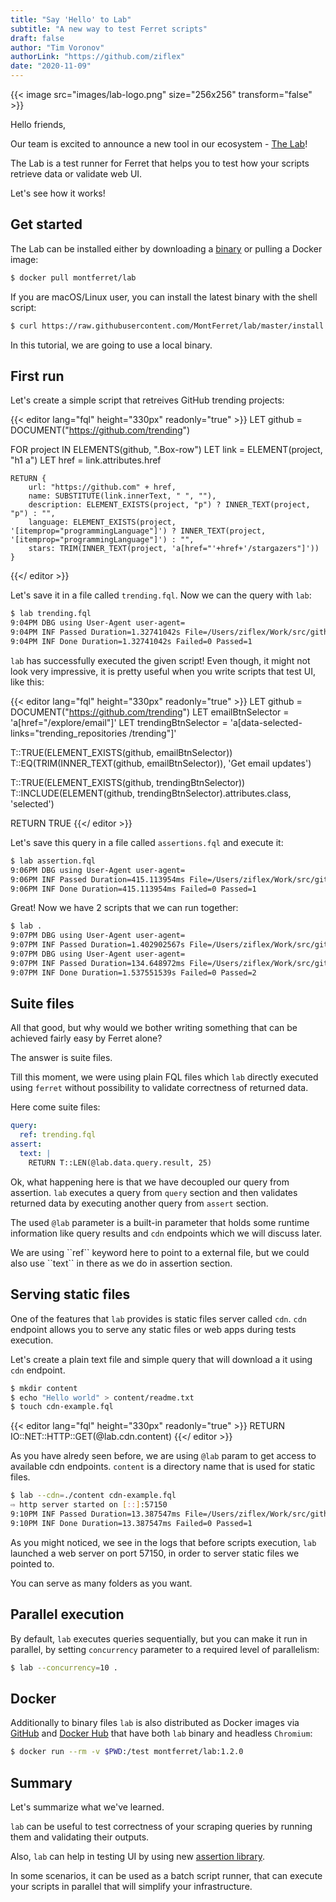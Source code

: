 ```yaml
---
title: "Say 'Hello' to Lab"
subtitle: "A new way to test Ferret scripts"
draft: false
author: "Tim Voronov"
authorLink: "https://github.com/ziflex"
date: "2020-11-09"
---
```


{{< image src="images/lab-logo.png" size="256x256" transform="false" >}}

Hello friends,

Our team is excited to announce a new tool in our ecosystem - [The Lab](https://github.com/MontFerret/lab)!

The Lab is a test runner for Ferret that helps you to test how your scripts retrieve data or validate web UI.

Let's see how it works!

## Get started

The Lab can be installed either by downloading a [binary](https://github.com/MontFerret/lab/releases) or pulling a Docker image:

```bash
$ docker pull montferret/lab
```

If you are macOS/Linux user, you can install the latest binary with the shell script:

```bash
$ curl https://raw.githubusercontent.com/MontFerret/lab/master/install.sh | sudo sh
```

In this tutorial, we are going to use a local binary.

## First run

Let's create a simple script that retreives GitHub trending projects:

{{< editor lang="fql" height="330px" readonly="true" >}}
LET github = DOCUMENT("https://github.com/trending")

FOR project IN ELEMENTS(github, ".Box-row")
    LET link = ELEMENT(project, "h1 a")
    LET href = link.attributes.href

    RETURN {
    	url: "https://github.com" + href,
    	name: SUBSTITUTE(link.innerText, " ", ""),
    	description: ELEMENT_EXISTS(project, "p") ? INNER_TEXT(project, "p") : "",
    	language: ELEMENT_EXISTS(project, '[itemprop="programmingLanguage"]') ? INNER_TEXT(project, '[itemprop="programmingLanguage"]') : "",
    	stars: TRIM(INNER_TEXT(project, 'a[href="'+href+'/stargazers"]'))
    }
{{</ editor >}}

Let's save it in a file called ``trending.fql``.
Now we can the query with ``lab``:

```bash
$ lab trending.fql
9:04PM DBG using User-Agent user-agent=
9:04PM INF Passed Duration=1.32741042s File=/Users/ziflex/Work/src/github.com/MontFerret/_scripts/trending.fql Times=1
9:04PM INF Done Duration=1.32741042s Failed=0 Passed=1
```

``lab`` has successfully executed the given script! Even though, it might not look very impressive, it is pretty useful when you write scripts that test UI, like this:

{{< editor lang="fql" height="330px" readonly="true" >}}
LET github = DOCUMENT("https://github.com/trending")
LET emailBtnSelector = 'a[href="/explore/email"]'
LET trendingBtnSelector = 'a[data-selected-links="trending_repositories /trending"]'

T::TRUE(ELEMENT_EXISTS(github, emailBtnSelector))
T::EQ(TRIM(INNER_TEXT(github, emailBtnSelector)), 'Get email updates')

T::TRUE(ELEMENT_EXISTS(github, trendingBtnSelector))
T::INCLUDE(ELEMENT(github, trendingBtnSelector).attributes.class, 'selected')

RETURN TRUE
{{</ editor >}}

Let's save this query in a file called ``assertions.fql`` and execute it:
```bash
$ lab assertion.fql
9:06PM DBG using User-Agent user-agent=
9:06PM INF Passed Duration=415.113954ms File=/Users/ziflex/Work/src/github.com/MontFerret/_scripts/assertion.fql Times=1
9:06PM INF Done Duration=415.113954ms Failed=0 Passed=1
```
Great! Now we have 2 scripts that we can run together:

```bash
$ lab .
9:07PM DBG using User-Agent user-agent=
9:07PM INF Passed Duration=1.402902567s File=/Users/ziflex/Work/src/github.com/MontFerret/_scripts/assertion.fql Times=1
9:07PM DBG using User-Agent user-agent=
9:07PM INF Passed Duration=134.648972ms File=/Users/ziflex/Work/src/github.com/MontFerret/_scripts/trending.fql Times=1
9:07PM INF Done Duration=1.537551539s Failed=0 Passed=2
```

## Suite files

All that good, but why would we bother writing something that can be achieved fairly easy by Ferret alone?

The answer is suite files. 

Till this moment, we were using plain FQL files which ``lab`` directly executed using ``ferret`` without possibility to validate correctness of returned data.  

Here come suite files:

```yaml
query:
  ref: trending.fql
assert:
  text: |
    RETURN T::LEN(@lab.data.query.result, 25)
```

Ok, what happening here is that we have decoupled our query from assertion. ``lab`` executes a query from ``query`` section and then validates returned data by executing another query from ``assert`` section.

The used ``@lab`` parameter is a built-in parameter that holds some runtime information like query results and ``cdn`` endpoints which we will discuss later.   


<div class="notification is-info">
  We are using ``ref`` keyword here to point to a external file, but we could also use ``text`` in there as we do in assertion section.
</div>

## Serving static files
One of the features that ``lab`` provides is static files server called ``cdn``. ``cdn`` endpoint allows you to serve any static files or web apps during tests execution.

Let's create a plain text file and simple query that will download a it using ``cdn`` endpoint.

```bash
$ mkdir content
$ echo "Hello world" > content/readme.txt
$ touch cdn-example.fql
```

{{< editor lang="fql" height="330px" readonly="true" >}}
RETURN IO::NET::HTTP::GET(@lab.cdn.content)
{{</ editor >}}

As you have alredy seen before, we are using ``@lab`` param to get access to available cdn endpoints.
``content`` is a directory name that is used for static files.

```bash
$ lab --cdn=./content cdn-example.fql
⇨ http server started on [::]:57150
9:10PM INF Passed Duration=13.387547ms File=/Users/ziflex/Work/src/github.com/MontFerret/_scripts/cdn-example.fql Times=1
9:10PM INF Done Duration=13.387547ms Failed=0 Passed=1
```

As you might noticed, we see in the logs that before scripts execution, ``lab`` launched a web server on port 57150, in order to server static files we pointed to.

<div class="notification is-info">
  You can serve as many folders as you want.
</div>

## Parallel execution
By default, ``lab`` executes queries sequentially, but you can make it run in parallel, by setting ``concurrency`` parameter to a required level of parallelism:

```bash
$ lab --concurrency=10 .
```

## Docker
Additionally to binary files ``lab`` is also distributed as Docker images via [GitHub](https://github.com/orgs/MontFerret/packages/container/package/lab) and [Docker Hub](https://hub.docker.com/repository/docker/montferret/lab) that have both ``lab`` binary and headless ``Chromium``:


```bash
$ docker run --rm -v $PWD:/test montferret/lab:1.2.0
```

## Summary

Let's summarize what we've learned.

``lab`` can be useful to test correctness of your scraping queries by running them and validating their outputs.

Also, ``lab`` can help in testing UI by using new [assertion library](https://www.montferret.dev/docs/stdlib/testing/).

In some scenarios, it can be used as a batch script runner, that can execute your scripts in parallel that will simplify your infrastructure.